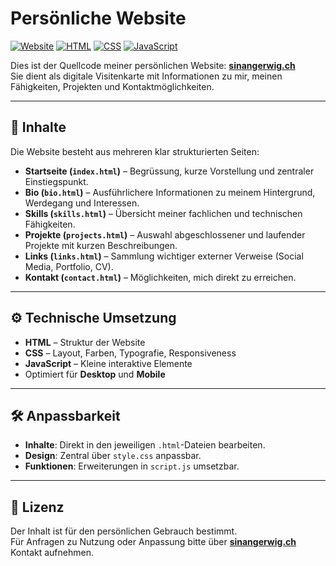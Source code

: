 # Persönliche Website

[![Website](https://img.shields.io/badge/Website-sinangerwig.ch-blue?style=flat-square)](https://sinangerwig.ch)
[![HTML](https://img.shields.io/badge/Code-HTML-orange?style=flat-square)](#)
[![CSS](https://img.shields.io/badge/Style-CSS-blueviolet?style=flat-square)](#)
[![JavaScript](https://img.shields.io/badge/Logic-JS-yellow?style=flat-square)](#)

Dies ist der Quellcode meiner persönlichen Website: **[sinangerwig.ch](https://sinangerwig.ch)**  
Sie dient als digitale Visitenkarte mit Informationen zu mir, meinen Fähigkeiten, Projekten und Kontaktmöglichkeiten.

---

## 📄 Inhalte

Die Website besteht aus mehreren klar strukturierten Seiten:

- **Startseite (`index.html`)** – Begrüssung, kurze Vorstellung und zentraler Einstiegspunkt.  
- **Bio (`bio.html`)** – Ausführlichere Informationen zu meinem Hintergrund, Werdegang und Interessen.  
- **Skills (`skills.html`)** – Übersicht meiner fachlichen und technischen Fähigkeiten.  
- **Projekte (`projects.html`)** – Auswahl abgeschlossener und laufender Projekte mit kurzen Beschreibungen.  
- **Links (`links.html`)** – Sammlung wichtiger externer Verweise (Social Media, Portfolio, CV).  
- **Kontakt (`contact.html`)** – Möglichkeiten, mich direkt zu erreichen.

---

## ⚙️ Technische Umsetzung

- **HTML** – Struktur der Website  
- **CSS** – Layout, Farben, Typografie, Responsiveness  
- **JavaScript** – Kleine interaktive Elemente  
- Optimiert für **Desktop** und **Mobile**

---

## 🛠 Anpassbarkeit

- **Inhalte**: Direkt in den jeweiligen `.html`-Dateien bearbeiten.  
- **Design**: Zentral über `style.css` anpassbar.  
- **Funktionen**: Erweiterungen in `script.js` umsetzbar.  

---

## 📜 Lizenz

Der Inhalt ist für den persönlichen Gebrauch bestimmt.  
Für Anfragen zu Nutzung oder Anpassung bitte über **[sinangerwig.ch](https://sinangerwig.ch)** Kontakt aufnehmen.
